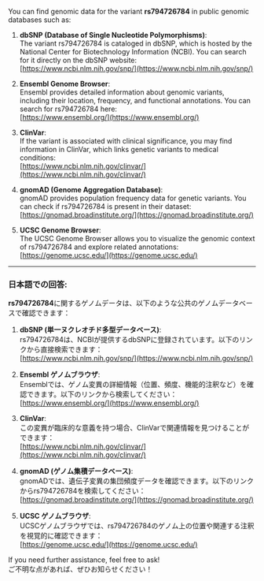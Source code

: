 You can find genomic data for the variant **rs794726784** in public genomic databases such as:

1. **dbSNP (Database of Single Nucleotide Polymorphisms)**:  
   The variant rs794726784 is cataloged in dbSNP, which is hosted by the National Center for Biotechnology Information (NCBI). You can search for it directly on the dbSNP website:  
   [https://www.ncbi.nlm.nih.gov/snp/](https://www.ncbi.nlm.nih.gov/snp/)

2. **Ensembl Genome Browser**:  
   Ensembl provides detailed information about genomic variants, including their location, frequency, and functional annotations. You can search for rs794726784 here:  
   [https://www.ensembl.org/](https://www.ensembl.org/)

3. **ClinVar**:  
   If the variant is associated with clinical significance, you may find information in ClinVar, which links genetic variants to medical conditions:  
   [https://www.ncbi.nlm.nih.gov/clinvar/](https://www.ncbi.nlm.nih.gov/clinvar/)

4. **gnomAD (Genome Aggregation Database)**:  
   gnomAD provides population frequency data for genetic variants. You can check if rs794726784 is present in their dataset:  
   [https://gnomad.broadinstitute.org/](https://gnomad.broadinstitute.org/)

5. **UCSC Genome Browser**:  
   The UCSC Genome Browser allows you to visualize the genomic context of rs794726784 and explore related annotations:  
   [https://genome.ucsc.edu/](https://genome.ucsc.edu/)

---

### 日本語での回答:
**rs794726784**に関するゲノムデータは、以下のような公共のゲノムデータベースで確認できます：

1. **dbSNP (単一ヌクレオチド多型データベース)**:  
   rs794726784は、NCBIが提供するdbSNPに登録されています。以下のリンクから直接検索できます：  
   [https://www.ncbi.nlm.nih.gov/snp/](https://www.ncbi.nlm.nih.gov/snp/)

2. **Ensembl ゲノムブラウザ**:  
   Ensemblでは、ゲノム変異の詳細情報（位置、頻度、機能的注釈など）を確認できます。以下のリンクから検索してください：  
   [https://www.ensembl.org/](https://www.ensembl.org/)

3. **ClinVar**:  
   この変異が臨床的な意義を持つ場合、ClinVarで関連情報を見つけることができます：  
   [https://www.ncbi.nlm.nih.gov/clinvar/](https://www.ncbi.nlm.nih.gov/clinvar/)

4. **gnomAD (ゲノム集積データベース)**:  
   gnomADでは、遺伝子変異の集団頻度データを確認できます。以下のリンクからrs794726784を検索してください：  
   [https://gnomad.broadinstitute.org/](https://gnomad.broadinstitute.org/)

5. **UCSC ゲノムブラウザ**:  
   UCSCゲノムブラウザでは、rs794726784のゲノム上の位置や関連する注釈を視覚的に確認できます：  
   [https://genome.ucsc.edu/](https://genome.ucsc.edu/)

If you need further assistance, feel free to ask!  
ご不明な点があれば、ぜひお知らせください！